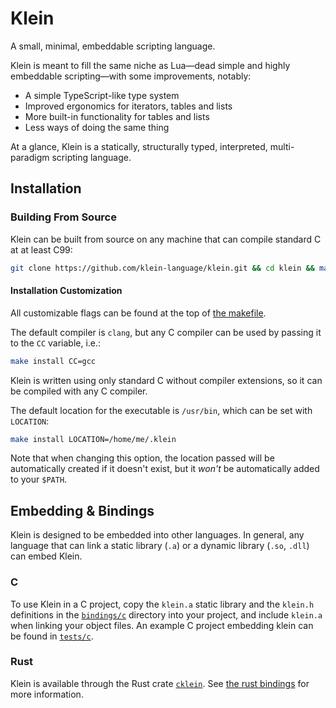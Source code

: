 # Klein

A small, minimal, embeddable scripting language.

Klein is meant to fill the same niche as Lua&mdash;dead simple and highly embeddable scripting&mdash;with some improvements, notably:

- A simple TypeScript-like type system
- Improved ergonomics for iterators, tables and lists
- More built-in functionality for tables and lists
- Less ways of doing the same thing

At a glance, Klein is a statically, structurally typed, interpreted, multi-paradigm scripting language.

## Installation

### Building From Source

Klein can be built from source on any machine that can compile standard C at at least C99:

```bash
git clone https://github.com/klein-language/klein.git && cd klein && make install
```

#### Installation Customization

All customizable flags can be found at the top of [the makefile](https://github.com/klein-language/klein/tree/main/Makefile).

The default compiler is `clang`, but any C compiler can be used by passing it to the `CC` variable, i.e.:

```bash
make install CC=gcc
```

Klein is written using only standard C without compiler extensions, so it can be compiled with any C compiler.

The default location for the executable is `/usr/bin`, which can be set with `LOCATION`:

```bash
make install LOCATION=/home/me/.klein
```

Note that when changing this option, the location passed will be automatically created if it doesn't exist, but it *won't* be automatically added to your `$PATH`.

## Embedding & Bindings

Klein is designed to be embedded into other languages. In general, any language that can link a static library (`.a`) or a dynamic library (`.so`, `.dll`) can embed Klein.

### C

To use Klein in a C project, copy the `klein.a` static library and the `klein.h` definitions in the [`bindings/c`](https://github.com/klein-language/klein/tree/main/bindings/c) directory into your project, and include `klein.a` when linking your object files. An example C project embedding klein can be found in [`tests/c`](https://github.com/klein-language/tree/main/tests/c).

### Rust

Klein is available through the Rust crate [`cklein`](https://crates.io/crates/cklein). See [the rust bindings](https://github.com/klein-language/klein/tree/main/bindings/rust) for more information.
